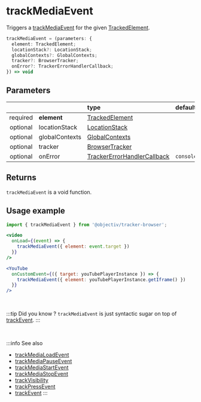 # trackMediaEvent

Triggers a [trackMediaEvent](/taxonomy/reference/events/MediaEvent.md) for the given [TrackedElement](/tracking/browser/api-reference/definitions/TrackedElement.md).

```typescript
trackMediaEvent = (parameters: {
  element: TrackedElement;
  locationStack?: LocationStack;
  globalContexts?: GlobalContexts;
  tracker?: BrowserTracker;
  onError?: TrackerErrorHandlerCallback;
}) => void
```

## Parameters
|          |             | type                                                                                                                                                     | default value
| :-:      | :--         | :--                                                                                                                                                      | :--           
| required | **element**    | [TrackedElement](/tracking/browser/api-reference/definitions/TrackedElement.md)                           |
| optional | locationStack  | [LocationStack](/tracking/browser/api-reference/core/LocationStack.md)                                    |
| optional | globalContexts | [GlobalContexts](/tracking/browser/api-reference/core/GlobalContexts.md)                                  |
| optional | tracker        | [BrowserTracker](/tracking/browser/api-reference/general/BrowserTracker.md)                               |
| optional | onError        | [TrackerErrorHandlerCallback](/tracking/browser/api-reference/definitions/TrackerErrorHandlerCallback.md) | `console.error`

## Returns
`trackMediaEvent` is a void function.

## Usage example

```jsx
import { trackMediaEvent } from '@objectiv/tracker-browser';
```

```jsx
<video
  onLoad={(event) => {
    trackMediaEvent({ element: event.target })
  }}
/>
```

```jsx
<YouTube
  onCustomEvent={({ target: youTubePlayerInstance }) => {
    trackMediaEvent({ element: youTubePlayerInstance.getIframe() })
  }}
/>
```

<br />

:::tip Did you know ?
`trackMediaEvent` is just syntactic sugar on top of [trackEvent](/tracking/browser/api-reference/eventTrackers/trackEvent.md).
:::

<br />

:::info See also
- [trackMediaLoadEvent](/tracking/browser/api-reference/eventTrackers/trackMediaLoadEvent.md)
- [trackMediaPauseEvent](/tracking/browser/api-reference/eventTrackers/trackMediaPauseEvent.md)
- [trackMediaStartEvent](/tracking/browser/api-reference/eventTrackers/trackMediaStartEvent.md)
- [trackMediaStopEvent](/tracking/browser/api-reference/eventTrackers/trackMediaStopEvent.md)
- [trackVisibility](/tracking/browser/api-reference/eventTrackers/trackVisibility.md)
- [trackPressEvent](/tracking/browser/api-reference/eventTrackers/trackPressEvent.md)
- [trackEvent](/tracking/browser/api-reference/eventTrackers/trackEvent.md)
  :::
